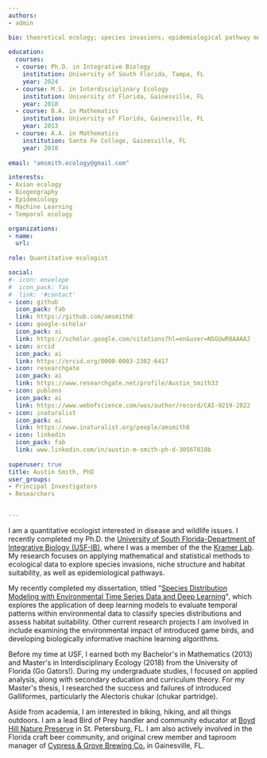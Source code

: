 ```yaml
---
authors: 
- admin

bio: theoretical ecology; species invasions; epidemiological pathway modeling
  
education: 
  courses:
  - course: Ph.D. in Integrative Biology 
    institution: University of South Florida, Tampa, FL
    year: 2024
  - course: M.S. in Interdisciplinary Ecology 
    institution: University of Florida, Gainesville, FL
    year: 2018
  - course: B.A. in Mathematics
    institution: University of Florida, Gainesville, FL
    year: 2013
  - course: A.A. in Mathematics
    institution: Santa Fe College, Gainesville, FL
    year: 2010  
    
email: "amsmith.ecology@gmail.com"

interests:
- Avian ecology
- Biogeography
- Epidemiology
- Machine Learning
- Temporal ecology

organizations:
- name:  
  url: 
  
role: Quantitative ecologist

social:
#- icon: envelope
#  icon_pack: fas
#  link: '#contact'
- icon: github
  icon_pack: fab
  link: https://github.com/amsmith8
- icon: google-scholar
  icon_pack: ai
  link: https://scholar.google.com/citations?hl=en&user=NSGUwR8AAAAJ
- icon: orcid
  icon_pack: ai
  link: https://orcid.org/0000-0003-2302-6417
- icon: researchgate
  icon_pack: ai
  link: https://www.researchgate.net/profile/Austin_Smith33
- icon: publons
  icon_pack: ai
  link: https://www.webofscience.com/wos/author/record/CAI-9219-2022 
- icon: inaturalist
  icon_pack: ai
  link: https://www.inaturalist.org/people/amsmith8  
- icon: linkedin
  icon_pack: fab
  link: www.linkedin.com/in/austin-m-smith-ph-d-30567010b
  
superuser: true
title: Austin Smith, PhD
user_groups:
- Principal Investigators
- Researchers


---
```


I am a quantitative ecologist interested in disease and wildlife issues. I recently completed my Ph.D. the  [University of South Florida-Department of Integrative Biology (USF-IB)](https://www.usf.edu/arts-sciences/departments/ib/), where I was a member of the  the [Kramer Lab](https://kramera3.github.io). My research focuses on applying mathematical and statistical methods to ecological data to explore species invasions, niche structure and habitat suitability, as well as epidemiological pathways.

My recently completed my dissertation, titled "[Species Distribution Modeling with Environmental Time Series Data and Deep Learning](https://digitalcommons.usf.edu/etd/10682/)", which explores the application of deep learning models to evaluate temporal patterns within environmental data to classify species distributions and assess habitat suitability. Other current research projects I am involved in include examining the environmental impact of introduced game birds, and developing biologically informative machine learning algorithms.

Before my time at USF, I earned both my Bachelor's in Mathematics (2013) and Master's in Interdisciplinary Ecology (2018) from the University of Florida (Go Gators!). During my undergraduate studies, I focused on applied analysis, along with secondary education and curriculum theory. For my Master's thesis, I researched the success and failures of introduced Galliformes, particularly the Alectoris chukar (chukar partridge).

Aside from academia, I am interested in biking, hiking, and all things outdoors.  I am a lead Bird of Prey handler and community educator at [Boyd Hill Nature Preserve](https://friendsofboydhillnaturepreserve.wildapricot.org) in St. Petersburg, FL.  I am also actively involved in the Florida craft beer community, and original crew member and taproom manager of [Cypress & Grove Brewing Co.](https://www.cypressandgrove.com/home) in Gainesville, FL. 


